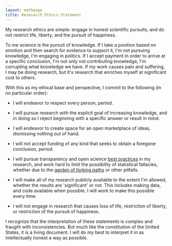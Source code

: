```yaml
---
layout: mathpage
title: Resesarch Ethics Statement
---
```


My research ethics are simple: engage in honest scientific pursuits, and do not restrict life, liberty, and the pursuit of happiness.

To me science is the pursuit of knowledge. If I take a position based on emotion and then search for evidence to support it, I'm not pursuing knowledge, I'm engaging in politics. If I accept payment in order to arrive at a specific conclusion, I'm not only not contributing knowledge, I'm corrupting what knowledge we have. If my work causes pain and suffering, I may be doing research, but it's research that enriches myself at significant cost to others.

With this as my ethical base and perspective, I commit to the following (in no particular order):

* I will endeavor to respect every person, period.

* I will pursue research with the explicit goal of increasing knowledge, and in doing so I reject beginning with a specific answer or result in mind.

* I will endeavor to create space for an open marketplace of ideas, dismissing nothing out of hand.

* I will not accept funding of any kind that seeks to obtain a foregone conclusion, period.

* I will pursue transparency and open science [best practices](https://cos.io/our-communities/scientists-and-researchers/) in my research, and work hard to limit the possibility of statistical fallacies, whether due to the [garden of forking paths](http://www.stat.columbia.edu/~gelman/research/unpublished/p_hacking.pdf) or other pitfalls.

* I will make all of my research publicly available to the extent I'm allowed, whether the results are 'significant' or not. This includes making data, and code available when possible. I will work to make this possible every time.

* I will not engage in research that causes loss of life, restriction of liberty, or restriction of the pursuit of happiness.

I recognize that the interpretation of these statements is complex and fraught with inconsistencies. But much like the constitution of the United States, it is a living document. I will do my best to interpret it in as intellectually honest a way as possible.
